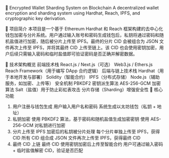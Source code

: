 🔐 Encrypted Wallet Sharding System on Blockchain
A decentralized wallet encryption and sharding system using Hardhat, Reach, IPFS, and cryptographic key derivation.

📌 项目简介
本项目是一个基于 Ethereum Hardhat 和 Reach 框架构建的去中心化钱包加密与分片系统。用户通过输入账号和密码生成钱包后，私钥将通过密码和随机盐值进行加密，随后被分片上传至 IPFS。最终的分片 CID 会被组合为 JSON 文件再次上传至 IPFS，并将其最终 CID 上传至链上。该 CID 也会使用密钥加密，用户后续只需输入密码和临时盐值即可验证密码是否正确并解密数据。

🧠 技术架构概览
前端技术栈
React.js / Next.js（可选）
Web3.js / Ethers.js
Reach Framework（用于编写 DApp 合约逻辑）
后端与链上技术栈
Hardhat（用于本地开发与部署）
Solidity（智能合约）
IPFS（分布式存储）
Node.js（辅助服务，如加密、上传等）
安全机制
PBKDF2 密钥派生算法
AES-256-GCM 加密算法
Salt（盐值）用于防止彩虹表攻击
分片存储（Sharding）增强安全性
🔐 核心功能
1. 用户注册与钱包生成
用户输入用户名和密码
系统生成以太坊钱包（私钥 + 地址）
2. 私钥加密
使用 PBKDF2 算法，基于密码和随机盐值生成加密密钥
使用 AES-256-GCM 对私钥进行加密
3. 分片上传至 IPFS
加密后的私钥被分片处理
每个分片单独上传至 IPFS，获得 CID
所有 CID 组合成 JSON 文件再次上传至 IPFS，获得最终 CID
4. 最终 CID 上链
最终 CID 使用密钥加密后上传至智能合约
用户可通过输入密码 + 临时盐值解密 CID，验证是否匹配
